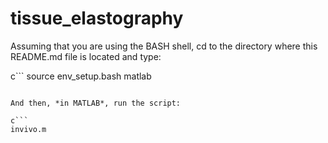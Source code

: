 # tissue_elastography

Assuming that you are using the BASH shell, cd to the directory where this README.md file is located and type:

c```
source env_setup.bash
matlab
```

And then, *in MATLAB*, run the script:

c```
invivo.m
```
